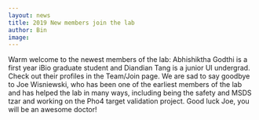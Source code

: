 ```yaml
---
layout: news
title: 2019 New members join the lab
author: Bin
image: 
---
```


Warm welcome to the newest members of the lab: Abhishiktha Godthi is a first year iBio graduate student and Diandian Tang is a junior UI undergrad. Check out their profiles in the Team/Join page. We are sad to say goodbye to Joe Wisniewski, who has been one of the earliest members of the lab and has helped the lab in many ways, including being the safety and MSDS tzar and working on the Pho4 target validation project. Good luck Joe, you will be an awesome doctor!
